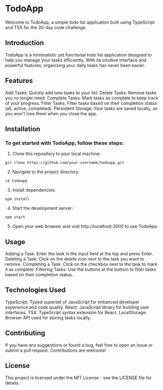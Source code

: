 # TodoApp
Welcome to TodoApp, a simple todo list application built using TypeScript and TSX for the 30-day code challenge.

## Introduction
TodoApp is a minimalistic yet functional todo list application designed to help you manage your tasks efficiently. With its intuitive interface and powerful features, organizing your daily tasks has never been easier.

## Features
Add Tasks: Quickly add new tasks to your list.
Delete Tasks: Remove tasks you no longer need.
Complete Tasks: Mark tasks as complete to keep track of your progress.
Filter Tasks: Filter tasks based on their completion status (all, active, completed).
Persistent Storage: Your tasks are saved locally, so you won't lose them when you close the app.
## Installation
### To get started with TodoApp, follow these steps:

1. Clone this repository to your local machine:
```
git clone https://github.com/your-username/todoapp.git
```
2. Navigate to the project directory:
```
cd todoapp
```
3. Install dependencies:
```
npm install
```
4. Start the development server:
```
npm start
```
5. Open your web browser and visit http://localhost:3000 to use TodoApp.
## Usage
Adding a Task: Enter the task in the input field at the top and press Enter.
Deleting a Task: Click on the delete icon next to the task you want to remove.
Completing a Task: Click on the checkbox next to the task to mark it as complete.
Filtering Tasks: Use the buttons at the bottom to filter tasks based on their completion status.
## Technologies Used
TypeScript: Typed superset of JavaScript for enhanced developer experience and code quality.
React: JavaScript library for building user interfaces.
TSX: TypeScript syntax extension for React.
LocalStorage: Browser API used for storing tasks locally.
## Contributing
If you have any suggestions or found a bug, feel free to open an issue or submit a pull request. Contributions are welcome!

## License
This project is licensed under the MIT License - see the LICENSE file for details.